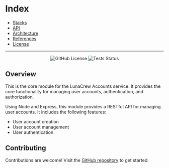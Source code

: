 # Index

* [Stacks](./stacks.md)
* [API](./api.md)
* [Architecture](./architecture.md)
* [References](./references.md)
* [License](https://github.com/LunaCrew/accounts-core/blob/main/LICENSE.md)

---

<p align="center">
  <img alt="GitHub License" src="https://img.shields.io/github/license/lunacrew/accounts-core?labelColor=181717&logo=github">
  <img src="https://img.shields.io/github/actions/workflow/status/lunacrew/accounts-core/coverage.yml?logo=jest&logoColor=C21325&label=tests&labelColor=181717" alt="Tests Status" />
</p>

## Overview

This is the core module for the LunaCrew Accounts service. It provides the core functionality for managing user accounts, authentication, and authorization.

Using Node and Express, this module provides a RESTful API for managing user accounts. It includes the following features:

* User account creation
* User account management
* User authentication

## Contributing

Contributions are welcome! Visit the [GitHub repository](https://github.com/LunaCrew/accounts-core) to get started.
